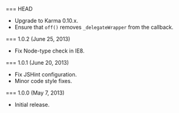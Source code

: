 === HEAD

* Upgrade to Karma 0.10.x.
* Ensure that `off()` removes `_delegateWrapper` from the callback.

=== 1.0.2 (June 25, 2013)

* Fix Node-type check in IE8.

=== 1.0.1 (June 20, 2013)

* Fix JSHint configuration.
* Minor code style fixes.

=== 1.0.0 (May 7, 2013)

* Initial release.
